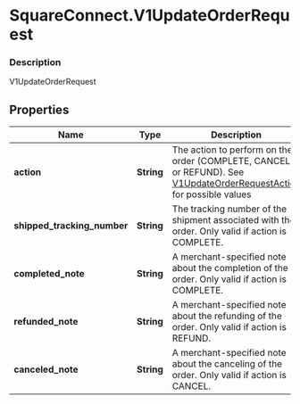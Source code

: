 # SquareConnect.V1UpdateOrderRequest

### Description

V1UpdateOrderRequest

## Properties
Name | Type | Description | Notes
------------ | ------------- | ------------- | -------------
**action** | **String** | The action to perform on the order (COMPLETE, CANCEL, or REFUND). See [V1UpdateOrderRequestAction](#type-v1updateorderrequestaction) for possible values | 
**shipped_tracking_number** | **String** | The tracking number of the shipment associated with the order. Only valid if action is COMPLETE. | [optional] 
**completed_note** | **String** | A merchant-specified note about the completion of the order. Only valid if action is COMPLETE. | [optional] 
**refunded_note** | **String** | A merchant-specified note about the refunding of the order. Only valid if action is REFUND. | [optional] 
**canceled_note** | **String** | A merchant-specified note about the canceling of the order. Only valid if action is CANCEL. | [optional] 



